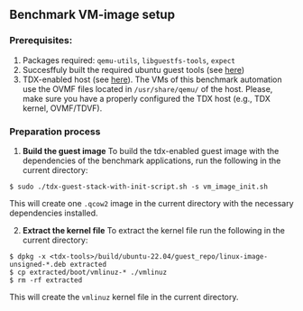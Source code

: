 ## Benchmark VM-image setup

### Prerequisites:
1. Packages required: `qemu-utils`, `libguestfs-tools`, `expect`
2. Succesffuly built the required ubuntu guest tools (see [here](../../../build/ubuntu-22.04/README.md#build-all))
3. TDX-enabled host (see [here](../../../build/ubuntu-22.04/README.md#install-tdx-host-packages)). The VMs of this benchmark automation use the OVMF files located in `/usr/share/qemu/` of the host. Please, make sure you have a properly configured the TDX host (e.g., TDX kernel, OVMF/TDVF).

### Preparation process
1. **Build the guest image**
To build the tdx-enabled guest image with the dependencies of the benchmark applications,
run the following in the current directory:
```
$ sudo ./tdx-guest-stack-with-init-script.sh -s vm_image_init.sh
```
This will create one `.qcow2` image in the current directory with the necessary dependencies installed.

2. **Extract the kernel file**
To extract the kernel file run the following in the current directory:
```
$ dpkg -x <tdx-tools>/build/ubuntu-22.04/guest_repo/linux-image-unsigned-*.deb extracted
$ cp extracted/boot/vmlinuz-* ./vmlinuz
$ rm -rf extracted
```
This will create the `vmlinuz` kernel file in the current directory.
